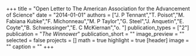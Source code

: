 +++
title = "Open Letter to The American Association for the Advancement of Science"
date = "2014-01-01"
authors = ["J. P Tennant","T. Poisot","M. Fabiana Kubke","F. Michonneau","M. P Taylor","G. Steel","J. Anquetin","E. Coyte","B. Schwessinger","E. C McKiernan","o. "]
publication_types = ["2"]
publication = "_The Winnower_"
publication_short = ""
image_preview = ""
selected = false
projects = []
math = true
highlight = true
[header]
image = ""
caption = ""
+++

